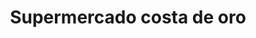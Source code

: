 ---
title: "Supermercado costa de oro"
url: /barcelona/supermercado-costa-de-oro/
shop: comodidad
---